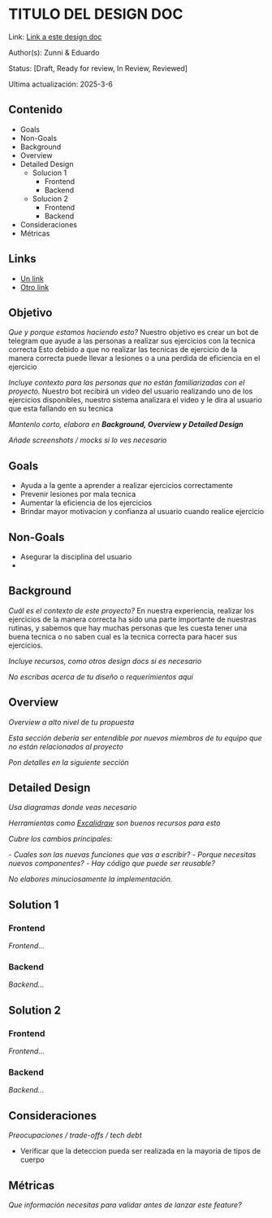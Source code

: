# TITULO DEL DESIGN DOC
Link: [Link a este design doc](#)

Author(s): Zunni & Eduardo

Status: [Draft, Ready for review, In Review, Reviewed]

Ultima actualización: 2025-3-6

## Contenido
- Goals
- Non-Goals
- Background
- Overview
- Detailed Design
  - Solucion 1
    - Frontend
    - Backend
  - Solucion 2
    - Frontend
    - Backend
- Consideraciones
- Métricas

## Links
- [Un link](#)
- [Otro link](#)

## Objetivo
_Que y porque estamos haciendo esto?_
Nuestro objetivo es crear un bot de telegram que ayude a las personas a realizar sus ejercicios con la tecnica correcta
Esto debido a que no realizar las tecnicas de ejercicio de la manera correcta puede llevar a lesiones o a una perdida de eficiencia en el ejercicio

_Incluye contexto para las personas que no están familiarizadas con el proyecto._
Nuestro bot recibirá un video del usuario realizando uno de los ejercicios disponibles, nuestro sistema analizara el video y le dira al usuario que esta fallando en su tecnica

_Mantenlo corto, elabora en **Background, Overview y Detailed Design**_

_Añade screenshots / mocks si lo ves necesario_

## Goals
- Ayuda a la gente a aprender a realizar ejercicios correctamente
- Prevenir lesiones por mala tecnica
- Aumentar la eficiencia de los ejercicios
- Brindar mayor motivacion y confianza al usuario cuando realice ejercicio  
## Non-Goals
- Asegurar la disciplina del usuario
- 

## Background
_Cuál es el contexto de este proyecto?_
En nuestra experiencia, realizar los ejercicios de la manera correcta ha sido una parte importante de nuestras rutinas, y sabemos que hay muchas personas que les cuesta tener una buena tecnica o no saben cual es la tecnica correcta para hacer sus ejercicios.


_Incluye recursos, como otros design docs si es necesario_

_No escribas acerca de tu diseño o requerimientos aquí_

## Overview
_Overview a alto nivel de tu propuesta_

_Esta sección debería ser entendible por nuevos miembros de tu equipo que no están relacionados al proyecto_

_Pon detalles en la siguiente sección_

## Detailed Design
_Usa diagramas donde veas necesario_

_Herramientas como [Excalidraw](https://excalidraw.com) son buenos recursos para esto_

_Cubre los cambios principales:_

 _- Cuales son las nuevas funciones que vas a escribir?_
 _- Porque necesitas nuevos componentes?_
 _- Hay código que puede ser reusable?_

_No elabores minuciosamente la implementación._

## Solution 1
### Frontend
_Frontend…_
### Backend
_Backend…_

## Solution 2
### Frontend
_Frontend…_
### Backend
_Backend…_

## Consideraciones
_Preocupaciones / trade-offs / tech debt_
- Verificar que la deteccion pueda ser realizada en la mayoria de tipos de cuerpo

## Métricas
_Que información necesitas para validar antes de lanzar este feature?_
